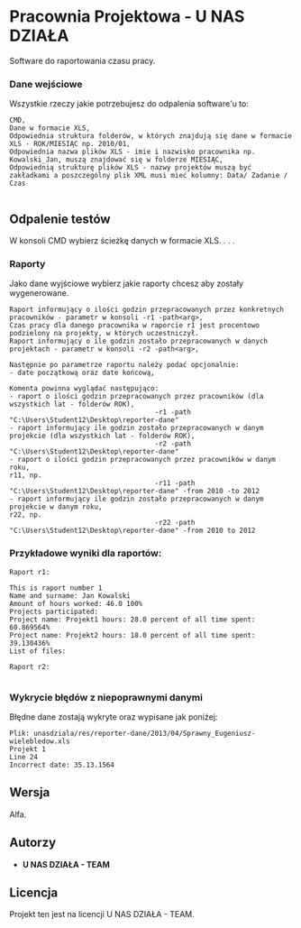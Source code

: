 # Pracownia Projektowa - U NAS DZIAŁA

Software do raportowania czasu pracy. 

### Dane wejściowe

Wszystkie rzeczy jakie potrzebujesz do odpalenia software'u to:

```
CMD,
Dane w formacie XLS,
Odpowiednia struktura folderów, w których znajdują się dane w formacie XLS - ROK/MIESIĄC np. 2010/01,
Odpowiednia nazwa plików XLS - imie i nazwisko pracownika np. Kowalski_Jan, muszą znajdować się w folderze MIESIĄC, 
Odpowiednią strukturę plików XLS - nazwy projektów muszą być zakładkami a poszczególny plik XML musi mieć kolumny: Data/ Zadanie / Czas 


```

## Odpalenie testów

W konsoli CMD wybierz ścieżkę danych w formacie XLS. 
.
.
.


### Raporty

Jako dane wyjściowe wybierz jakie raporty chcesz aby zostały wygenerowane.

```
Raport informujący o ilości godzin przepracowanych przez konkretnych pracowników - parametr w konsoli -r1 -path<arg>, 
Czas pracy dla danego pracownika w raporcie r1 jest procentowo podzielony na projekty, w których uczestniczył.  
Raport informujący o ile godzin zostało przepracowanych w danych projektach - parametr w konsoli -r2 -path<arg>,

Następnie po parametrze raportu należy podać opcjonalnie: 
- date początkową oraz date końcową,

Komenta powinna wyglądać następująco: 
- raport o ilości godzin przepracowanych przez pracowników (dla wszystkich lat - folderów ROK),
                                    -r1 -path "C:\Users\Student12\Desktop\reporter-dane"
- raport informujący ile godzin zostało przepracowanych w danym projekcie (dla wszystkich lat - folderów ROK),
                                    -r2 -path "C:\Users\Student12\Desktop\reporter-dane"
- raport o ilości godzin przepracowanych przez pracowników w danym roku,
r11, np. 
                                    -r11 -path "C:\Users\Student12\Desktop\reporter-dane" -from 2010 -to 2012
- raport informujący ile godzin zostało przepracowanych w danym projekcie w danym roku,
r22, np. 
                                    -r22 -path "C:\Users\Student12\Desktop\reporter-dane" -from 2010 to 2012
```

### Przykładowe wyniki dla raportów: 

```
Raport r1:

This is raport number 1
Name and surname: Jan Kowalski
Amount of hours worked: 46.0 100%
Projects participated: 
Project name: Projekt1 hours: 28.0 percent of all time spent: 60.869564%
Project name: Projekt2 hours: 18.0 percent of all time spent: 39.130436%
List of files: 

Raport r2: 


```

### Wykrycie błędów z niepoprawnymi danymi

Błędne dane zostają wykryte oraz wypisane jak poniżej:

```
Plik: unasdziala/res/reporter-dane/2013/04/Sprawny_Eugeniusz-wielebledow.xls
Projekt 1
Line 24
Incorrect date: 35.13.1564
```

## Wersja

Alfa.

## Autorzy

* **U NAS DZIAŁA - TEAM** 

## Licencja

Projekt ten jest na licencji U NAS DZIAŁA - TEAM.


	

